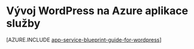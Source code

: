 <properties 
    pageTitle="Vývoj WordPress na Azure aplikace služby" 
    description="Přečtěte si doporučené postupy pro vývoj a měřítka WordPress na Azure." 
    keywords="aplikaci služby azure aplikaci služby, měřítko wordpress scalable wordpress wordpress"
    services="app-service" 
    documentationCenter="" 
    authors="sunbuild" 
    manager="wpickett" 
    editor=""/>

<tags 
    ms.service="app-service" 
    ms.workload="na" 
    ms.tgt_pltfrm="na" 
    ms.devlang="na" 
    ms.topic="article" 
    ms.date="02/26/2016" 
    ms.author="sunbuild"/>

# <a name="developing-wordpress-on-azure-app-service"></a>Vývoj WordPress na Azure aplikace služby

[AZURE.INCLUDE [app-service-blueprint-guide-for-wordpress](../../includes/app-service-blueprint-guide-for-wordpress.md)]